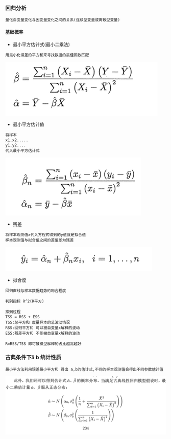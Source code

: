 ### 回归分析

```text
量化自变量变化与因变量变化之间的关系(连续型变量或离散型变量)
```

#### 基础概率
* 最小平方估计式(最小二乘法)
```text
用最小化误差的平方和来寻找数据的最佳函数匹配
```
![输入图片说明](https://github.com/qccr-twl2123/PythonANS/blob/master/images/最小平方估计式.png "在这里输入图片标题")

* 最小平方估计值
```text
将样本
x1,x2.....
y1,y2....
代入最小平方估计式
```
![输入图片说明](https://github.com/qccr-twl2123/PythonANS/blob/master/images/最小平方估计值.png "在这里输入图片标题")

* 残差
```text
将样本观测值x代入方程式得到的y值就是拟合值
样本观测值与拟合值之间的差值即为残差
```
![输入图片说明](https://github.com/qccr-twl2123/PythonANS/blob/master/images/拟合值.png "在这里输入图片标题")

* 拟合度
```text
回归直线与样本数据趋势的吻合程度

判别指标 R^2(R平方)

推到过程
TSS = RSS + ESS 
TSS:总平方和 度量样本的总波动情况
RSS:回归平方和 可以被自变量x解释的波动
ESS:残差平方和 不能被自变量x解释的波动 

R=RSS/TSS 即可被模型解释的占比越高越好
```

### 古典条件下â b 统计性质
```text
最小平方法利用误差最小平方和 得出 a,b的估计式,不同的样本观测值会得出不同参数估计值
```  
![输入图片说明](https://github.com/qccr-twl2123/PythonANS/blob/master/images/古典线性回归模型.png "在这里输入图片标题")





